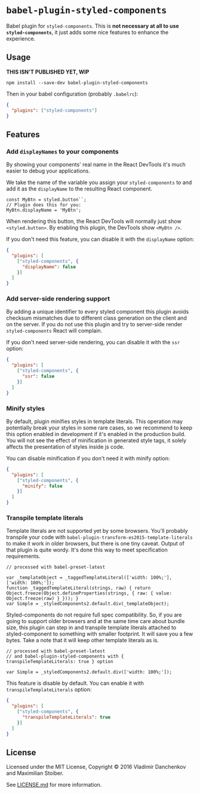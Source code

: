 # `babel-plugin-styled-components`

Babel plugin for `styled-components`. This is **not necessary at all to use `styled-components`**, it just adds some nice features to enhance the experience.

## Usage

**THIS ISN'T PUBLISHED YET, WIP**

```
npm install --save-dev babel-plugin-styled-components
```

Then in your babel configuration (probably `.babelrc`):

```JSON
{
  "plugins": ["styled-components"]
}
```

## Features

### Add `displayNames` to your components

By showing your components' real name in the React DevTools it's much easier to debug your applications.

We take the name of the variable you assign your `styled-components` to and add it as the `displayName` to the resulting React component.

```JS
const MyBtn = styled.button``;
// Plugin does this for you:
MyBtn.displayName = 'MyBtn';
```

When rendering this button, the React DevTools will normally just show `<styled.button>`. By enabling this plugin, the DevTools show `<MyBtn />`.

If you don't need this feature, you can disable it with the `displayName` option:

```JSON
{
  "plugins": [
    ["styled-components", {
      "displayName": false
    }]
  ]
}
```

### Add server-side rendering support

By adding a unique identifier to every styled component this plugin avoids checksum mismatches due to different class generation on the client and on the server. If you do not use this plugin and try to server-side render `styled-components` React will complain.

If you don't need server-side rendering, you can disable it with the `ssr` option:

```JSON
{
  "plugins": [
    ["styled-components", {
      "ssr": false
    }]
  ]
}
```

### Minify styles

By default, plugin minifies styles in template literals. This operation may potentially break your styles in some rare cases, so we recommend to keep this option enabled in development if it's enabled in the production build. You will not see the effect of minification in generated style tags, it solely affects the presentation of styles inside js code.

You can disable minification if you don't need it with minify option:

```JSON
{
  "plugins": [
    ["styled-components", {
      "minify": false
    }]
  ]
}
```

### Transpile template literals

Template literals are not supported yet by some browsers. You'll probably transpile your code with `babel-plugin-transform-es2015-template-literals` to make it work in older browsers, but there is one tiny caveat. Output of that plugin is quite wordy. It's done this way to meet specification requirements.

```JS
// processed with babel-preset-latest

var _templateObject = _taggedTemplateLiteral(['width: 100%;'], ['width: 100%;']);
function _taggedTemplateLiteral(strings, raw) { return Object.freeze(Object.defineProperties(strings, { raw: { value: Object.freeze(raw) } })); }
var Simple = _styledComponents2.default.div(_templateObject);
```   

Styled-components do not require full spec compatibility. So, if you are going to support older browsers and at the same time care about bundle size, this plugin can step in and transpile template literals attached to styled-component to something with smaller footprint. It will save you a few bytes. Take a note that it will keep other template literals as is.

```JS
// processed with babel-preset-latest
// and babel-plugin-styled-components with { transpileTemplateLiterals: true } option

var Simple = _styledComponents2.default.div(['width: 100%;']);
```

This feature is disable by default. You can enable it with `transpileTemplateLiterals` option:

```JSON
{
  "plugins": [
    ["styled-components", {
      "transpileTemplateLiterals": true
    }]
  ]
}
```

## License

Licensed under the MIT License, Copyright © 2016 Vladimir Danchenkov and Maximilian Stoiber.

See [LICENSE.md](./LICENSE.md) for more information.
